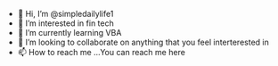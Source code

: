 - 👋 Hi, I’m @simpledailylife1
- 👀 I’m interested in fin tech
- 🌱 I’m currently learning VBA
- 💞️ I’m looking to collaborate on anything that you feel interterested in
- 📫 How to reach me ...You can reach me here

<!---
simpledailylife1/simpledailylife1 is a ✨ special ✨ repository because its `README.md` (this file) appears on your GitHub profile.
You can click the Preview link to take a look at your changes.
--->
